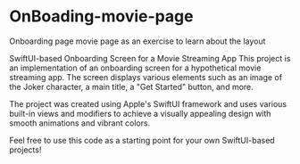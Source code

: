 # OnBoading-movie-page
Onboarding page movie page as an exercise to learn about the layout 


SwiftUI-based Onboarding Screen for a Movie Streaming App
This project is an implementation of an onboarding screen for a hypothetical movie streaming app. The screen displays various elements such as an image of the Joker character, a main title, a "Get Started" button, and more.

The project was created using Apple's SwiftUI framework and uses various built-in views and modifiers to achieve a visually appealing design with smooth animations and vibrant colors.

Feel free to use this code as a starting point for your own SwiftUI-based projects!
